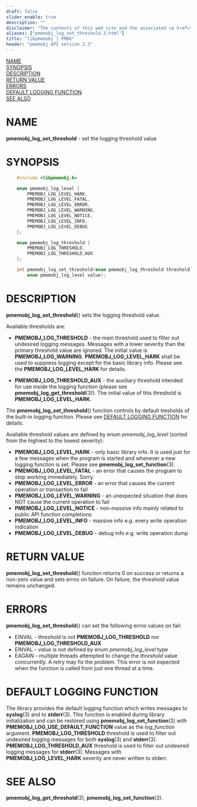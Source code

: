 ```yaml
---
draft: false
slider_enable: true
description: ""
disclaimer: "The contents of this web site and the associated <a href=\"https://github.com/pmem\">GitHub repositories</a> are BSD-licensed open source."
aliases: ["pmemobj_log_set_threshold.3.html"]
title: "libpmemobj | PMDK"
header: "pmemobj API version 2.3"
---
```


[comment]: <> (SPDX-License-Identifier: BSD-3-Clause)
[comment]: <> (Copyright 2024, Intel Corporation)

[comment]: <> (pmemobj_log_set_threshold.3 -- set the logging threshold value)

[NAME](#name)<br />
[SYNOPSIS](#synopsis)<br />
[DESCRIPTION](#description)<br />
[RETURN VALUE](#return-value)<br />
[ERRORS](#errors)<br />
[DEFAULT LOGGING FUNCTION](#default-logging-function)<br />
[SEE ALSO](#see-also)<br />

# NAME #

**pmemobj_log_set_threshold** - set the logging threshold value

# SYNOPSIS #

```c
	#include <libpmemobj.h>

	enum pmemobj_log_level {
		PMEMOBJ_LOG_LEVEL_HARK,
		PMEMOBJ_LOG_LEVEL_FATAL,
		PMEMOBJ_LOG_LEVEL_ERROR,
		PMEMOBJ_LOG_LEVEL_WARNING,
		PMEMOBJ_LOG_LEVEL_NOTICE,
		PMEMOBJ_LOG_LEVEL_INFO,
		PMEMOBJ_LOG_LEVEL_DEBUG
	};

	enum pmemobj_log_threshold {
		PMEMOBJ_LOG_THRESHOLD,
		PMEMOBJ_LOG_THRESHOLD_AUX
	};

	int pmemobj_log_set_threshold(enum pmemobj_log_threshold threshold,
		enum pmemobj_log_level value);
```

# DESCRIPTION #

**pmemobj_log_set_threshold**() sets the logging threshold value.

Available thresholds are:

 - **PMEMOBJ_LOG_THRESHOLD** - the main threshold used to filter out undesired
  logging messages. Messages with a lower severity than the primary threshold
  value are ignored. The initial value is **PMEMOBJ_LOG_WARNING**.
  **PMEMOBJ_LOG_LEVEL_HARK** shall be used to suppress
  logging except for the basic library info. Please see the
  **PMEMOBJ_LOG_LEVEL_HARK** for details.

 - **PMEMOBJ_LOG_THRESHOLD_AUX** - the auxiliary threshold intended for use inside
  the logging function (please see **pmemobj_log_get_threshold**(3)).
  The initial value of this threshold is **PMEMOBJ_LOG_LEVEL_HARK**.

  The **pmemobj_log_set_threshold**() function controls by default tresholds of the built-in logging function.
  Please see [DEFAULT LOGGING FUNCTION](#default-logging-function) for details.

Available threshold values are defined by enum *pmemobj_log_level* (sorted from the highiest to the lowest severity):

 - **PMEMOBJ_LOG_LEVEL_HARK** - only basic library info. It is used just for
   a few messages when the program is started and whenever a new logging function
   is set. Please see **pmemobj_log_set_function**(3).
 - **PMEMOBJ_LOG_LEVEL_FATAL** - an error that causes the program to stop working
   immediately. Sorry.
 - **PMEMOBJ_LOG_LEVEL_ERROR** - an error that causes the current operation or transaction to fail
 - **PMEMOBJ_LOG_LEVEL_WARNING** - an unexpected situation that does NOT
   cause the current operation to fail
 - **PMEMOBJ_LOG_LEVEL_NOTICE** - non-massive info mainly related to public API
   function completions
 - **PMEMOBJ_LOG_LEVEL_INFO** - massive info e.g. every write operation indication
 - **PMEMOBJ_LOG_LEVEL_DEBUG** - debug info e.g. write operation dump

# RETURN VALUE #

**pmemobj_log_set_threshold**() function returns 0 on success or returns
a non-zero value and sets errno on failure. On failure, the *threshold* value remains unchanged.

# ERRORS #

**pmemobj_log_set_threshold**() can set the following errno values on fail:

 - EINVAL - *threshold* is not **PMEMOBJ_LOG_THRESHOLD** nor
   **PMEMOBJ_LOG_THRESHOLD_AUX**
 - EINVAL - *value* is not defined by enum *pmemobj_log_level* type
 - EAGAIN - multiple threads attempted to change the *threshold* value concurrently.
   A retry may fix the problem. This error is not expected when the function is
   called from just one thread at a time.

# DEFAULT LOGGING FUNCTION #
The library provides the default logging function which writes messages to
**syslog**(3) and to **stderr**(3). This function is enabled during library initialization and can
be restored using **pmemobj_log_set_function**(3) with **PMEMOBJ_LOG_USE_DEFAULT_FUNCTION** value as the *log_function*
argument.
**PMEMOBJ_LOG_THRESHOLD** threshold is used to filter out undesired logging messages for both **syslog**(3) and **stderr**(3).
**PMEMOBJ_LOG_THRESHOLD_AUX** threshold is used to filter out undesired logging messages for **stderr**(3).
Messages with **PMEMOBJ_LOG_LEVEL_HARK** severity are never written to stderr.

# SEE ALSO #

**pmemobj_log_get_threshold**(3), **pmemobj_log_set_function**(3).
